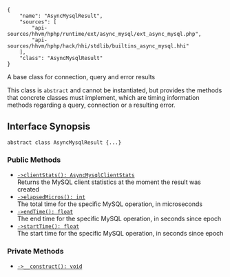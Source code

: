 ``` yamlmeta
{
    "name": "AsyncMysqlResult",
    "sources": [
        "api-sources/hhvm/hphp/runtime/ext/async_mysql/ext_async_mysql.php",
        "api-sources/hhvm/hphp/hack/hhi/stdlib/builtins_async_mysql.hhi"
    ],
    "class": "AsyncMysqlResult"
}
```




A base class for connection, query and error results




This class is ` abstract ` and cannot be instantiated, but provides the methods
that concrete classes must implement, which are timing information methods
regarding a query, connection or a resulting error.




## Interface Synopsis




``` Hack
abstract class AsyncMysqlResult {...}
```




### Public Methods




+ [` ->clientStats(): AsyncMysqlClientStats `](</hack/reference/class/AsyncMysqlResult/clientStats/>)\
  Returns the MySQL client statistics at the moment the result was created
+ [` ->elapsedMicros(): int `](</hack/reference/class/AsyncMysqlResult/elapsedMicros/>)\
  The total time for the specific MySQL operation, in microseconds
+ [` ->endTime(): float `](</hack/reference/class/AsyncMysqlResult/endTime/>)\
  The end time for the specific MySQL operation, in seconds since epoch
+ [` ->startTime(): float `](</hack/reference/class/AsyncMysqlResult/startTime/>)\
  The start time for the specific MySQL operation, in seconds since epoch







### Private Methods




* [` ->__construct(): void `](</hack/reference/class/AsyncMysqlResult/__construct/>)
<!-- HHAPIDOC -->
